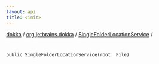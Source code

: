```yaml
---
layout: api
title: <init>
---
```

[dokka](../../index.html) / [org.jetbrains.dokka](../index.html) / [SingleFolderLocationService](index.html) / [<init>](_init_.html)


# <init>


```
public SingleFolderLocationService(root: File)
```
